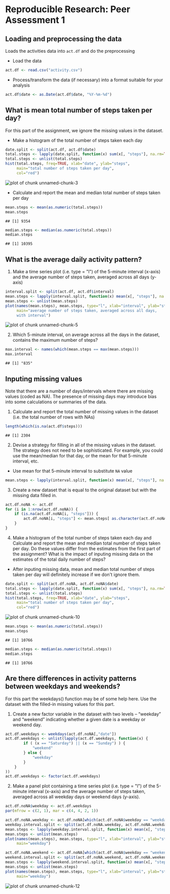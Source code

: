 # Reproducible Research: Peer Assessment 1


## Loading and preprocessing the data

Loads the activities data into `act.df` and do the preprocessing  

* Load the data  

```r
act.df <- read.csv("activity.csv")
```

* Process/transform the data (if necessary) into a format suitable 
for your analysis  

```r
act.df$date <- as.Date(act.df$date, "%Y-%m-%d")
```


## What is mean total number of steps taken per day?
For this part of the assignment, we ignore the missing values in the dataset.  

* Make a histogram of the total number of steps taken each day  

```r
date.split <- split(act.df, act.df$date)
total.steps <- lapply(date.split, function(x) sum(x[, "steps"], na.rm=TRUE))
total.steps <- unlist(total.steps)
hist(total.steps, freq=TRUE, xlab="date", ylab="steps",
     main="total number of steps taken per day",
     col="red")
```

![plot of chunk unnamed-chunk-3](figure/unnamed-chunk-3.png) 

* Calculate and report the mean and median total number of steps taken per day

```r
mean.steps <- mean(as.numeric(total.steps))
mean.steps
```

```
## [1] 9354
```

```r
median.steps <- median(as.numeric(total.steps))
median.steps
```

```
## [1] 10395
```

## What is the average daily activity pattern?
1. Make a time series plot (i.e. type = "l") of the 5-minute interval (x-axis) 
and the average number of steps taken, averaged across all days (y-axis)  

```r
interval.split <- split(act.df, act.df$interval)
mean.steps <- lapply(interval.split, function(x) mean(x[, "steps"], na.rm=TRUE))
mean.steps <- unlist(mean.steps)
plot(names(mean.steps), mean.steps, type="l", xlab="interval", ylab="steps",
     main="average number of steps taken, averaged across all days, 
     with interval")
```

![plot of chunk unnamed-chunk-5](figure/unnamed-chunk-5.png) 

2. Which 5-minute interval, on average across all the days in the dataset, 
contains the maximum number of steps?  

```r
max.interval <- names(which(mean.steps == max(mean.steps)))
max.interval
```

```
## [1] "835"
```



## Inputing missing values
Note that there are a number of days/intervals where there are missing values 
(coded as NA). The presence of missing days may introduce bias into some 
calculations or summaries of the data.  

1. Calculate and report the total number of missing values in the dataset 
(i.e. the total number of rows with NAs)  

```r
length(which(is.na(act.df$steps)))
```

```
## [1] 2304
```

2. Devise a strategy for filling in all of the missing values in the dataset. 
The strategy does not need to be sophisticated. For example, you could use the 
mean/median for that day, or the mean for that 5-minute interval, etc.  

* Use mean for that 5-minute interval to substitute `NA` value


```r
mean.steps <- lapply(interval.split, function(x) mean(x[, "steps"], na.rm=TRUE))
```

3. Create a new dataset that is equal to the original dataset but with the 
missing data filled in.  

```r
act.df.noNA <- act.df
for (i in 1:nrow(act.df.noNA)) {
    if (is.na(act.df.noNA[i, "steps"])) {
        act.df.noNA[i, "steps"] <- mean.steps[ as.character(act.df.noNA[i, "interval"]) ]
    }
}
```

4. Make a histogram of the total number of steps taken each day and Calculate 
and report the mean and median total number of steps taken per day. Do these 
values differ from the estimates from the first part of the assignment? What is 
the impact of inputing missing data on the estimates of the total daily number 
of steps?  

* After inputing missing data, mean and median total number of steps taken per 
day will definitely increase if we don't ignore them.  


```r
date.split <- split(act.df.noNA, act.df.noNA$date)
total.steps <- lapply(date.split, function(x) sum(x[, "steps"], na.rm=TRUE))
total.steps <- unlist(total.steps)
hist(total.steps, freq=TRUE, xlab="date", ylab="steps",
     main="total number of steps taken per day",
     col="red")
```

![plot of chunk unnamed-chunk-10](figure/unnamed-chunk-10.png) 

```r
mean.steps <- mean(as.numeric(total.steps))
mean.steps
```

```
## [1] 10766
```

```r
median.steps <- median(as.numeric(total.steps))
median.steps
```

```
## [1] 10766
```




## Are there differences in activity patterns between weekdays and weekends?
For this part the weekdays() function may be of some help here. Use the dataset 
with the filled-in missing values for this part.

1. Create a new factor variable in the dataset with two levels – “weekday” and 
“weekend” indicating whether a given date is a weekday or weekend day.  

```r
act.df.weekdays <- weekdays(act.df.noNA[,"date"])
act.df.weekdays <- unlist(lapply(act.df.weekdays, function(x) {
        if ( (x == "Saturday") || (x == "Sunday") ) {
            "weekend"
        } else {
            "weekday"
        }
    }
))
act.df.weekdays <- factor(act.df.weekdays)
```

2. Make a panel plot containing a time series plot (i.e. type = "l") of the 
5-minute interval (x-axis) and the average number of steps taken, averaged 
across all weekday days or weekend days (y-axis).

```r
act.df.noNA$weekday <- act.df.weekdays
par(mfrow = c(2, 1), mar = c(4, 4, 2, 1))

act.df.noNA.weekday <- act.df.noNA[which(act.df.noNA$weekday == "weekday"),]
weekday.interval.split <- split(act.df.noNA.weekday, act.df.noNA.weekday$interval)
mean.steps <- lapply(weekday.interval.split, function(x) mean(x[, "steps"], na.rm=TRUE))
mean.steps <- unlist(mean.steps)
plot(names(mean.steps), mean.steps, type="l", xlab="interval", ylab="steps",
     main="weekday")

act.df.noNA.weekend <- act.df.noNA[which(act.df.noNA$weekday == "weekend"),]
weekend.interval.split <- split(act.df.noNA.weekend, act.df.noNA.weekend$interval)
mean.steps <- lapply(weekend.interval.split, function(x) mean(x[, "steps"], na.rm=TRUE))
mean.steps <- unlist(mean.steps)
plot(names(mean.steps), mean.steps, type="l", xlab="interval", ylab="steps",
     main="weekday")
```

![plot of chunk unnamed-chunk-12](figure/unnamed-chunk-12.png) 
